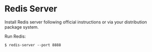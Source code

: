 # Redis Server

Install Redis server following official instructions or via your distribution package system.

Run Redis:

```
$ redis-server --port 8888
```
